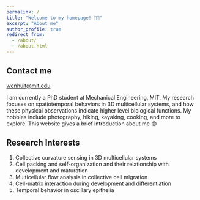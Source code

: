 ```yaml
---
permalink: /
title: "Welcome to my homepage! 🌳✨"
excerpt: "About me"
author_profile: true
redirect_from: 
  - /about/
  - /about.html
---
```


Contact me
----
wenhuit@mit.edu

I am currently a PhD student at Mechanical Engineering, MIT. My research focuses on spatiotemporal behaviors in 3D multicellular systems, and how these physical observations indicate higher level biological functions. My hobbies include photography, hiking, kayaking, cooking, and more to explore. This website gives a brief introduction about me 😊



Research Interests 
----
1. Collective curvature sensing in 3D multicellular systems
2. Cell packing and self-organization and their relationship with development and maturation
3. Multicellular flow analysis in collective cell migration
4. Cell-matrix interaction during development and differentiation
5. Temporal behavior in oscillary epithelia




